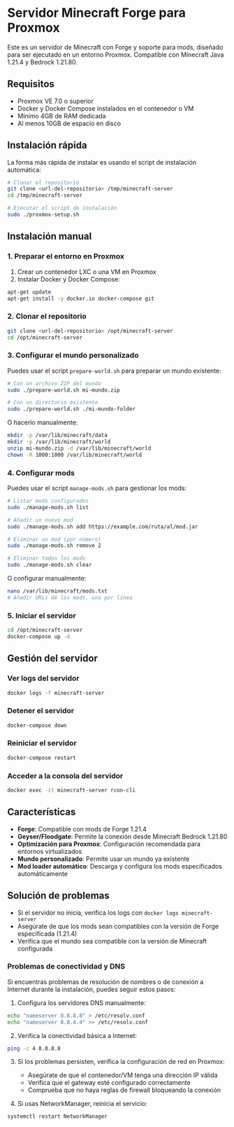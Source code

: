 # Servidor Minecraft Forge para Proxmox

Este es un servidor de Minecraft con Forge y soporte para mods, diseñado para ser ejecutado en un entorno Proxmox. Compatible con Minecraft Java 1.21.4 y Bedrock 1.21.80.

## Requisitos
- Proxmox VE 7.0 o superior
- Docker y Docker Compose instalados en el contenedor o VM
- Mínimo 4GB de RAM dedicada
- Al menos 10GB de espacio en disco

## Instalación rápida

La forma más rápida de instalar es usando el script de instalación automática:

```bash
# Clonar el repositorio
git clone <url-del-repositorio> /tmp/minecraft-server
cd /tmp/minecraft-server

# Ejecutar el script de instalación
sudo ./proxmox-setup.sh
```

## Instalación manual

### 1. Preparar el entorno en Proxmox

1. Crear un contenedor LXC o una VM en Proxmox
2. Instalar Docker y Docker Compose:

```bash
apt-get update
apt-get install -y docker.io docker-compose git
```

### 2. Clonar el repositorio

```bash
git clone <url-del-repositorio> /opt/minecraft-server
cd /opt/minecraft-server
```

### 3. Configurar el mundo personalizado

Puedes usar el script `prepare-world.sh` para preparar un mundo existente:

```bash
# Con un archivo ZIP del mundo
sudo ./prepare-world.sh mi-mundo.zip

# Con un directorio existente
sudo ./prepare-world.sh ./mi-mundo-folder
```

O hacerlo manualmente:

```bash
mkdir -p /var/lib/minecraft/data
mkdir -p /var/lib/minecraft/world
unzip mi-mundo.zip -d /var/lib/minecraft/world
chown -R 1000:1000 /var/lib/minecraft/world
```

### 4. Configurar mods

Puedes usar el script `manage-mods.sh` para gestionar los mods:

```bash
# Listar mods configurados
sudo ./manage-mods.sh list

# Añadir un nuevo mod
sudo ./manage-mods.sh add https://example.com/ruta/al/mod.jar

# Eliminar un mod (por número)
sudo ./manage-mods.sh remove 2

# Eliminar todos los mods
sudo ./manage-mods.sh clear
```

O configurar manualmente:

```bash
nano /var/lib/minecraft/mods.txt
# Añadir URLs de los mods, uno por línea
```

### 5. Iniciar el servidor

```bash
cd /opt/minecraft-server
docker-compose up -d
```

## Gestión del servidor

### Ver logs del servidor
```bash
docker logs -f minecraft-server
```

### Detener el servidor
```bash
docker-compose down
```

### Reiniciar el servidor
```bash
docker-compose restart
```

### Acceder a la consola del servidor
```bash
docker exec -it minecraft-server rcon-cli
```

## Características

- **Forge**: Compatible con mods de Forge 1.21.4
- **Geyser/Floodgate**: Permite la conexión desde Minecraft Bedrock 1.21.80
- **Optimización para Proxmox**: Configuración recomendada para entornos virtualizados
- **Mundo personalizado**: Permite usar un mundo ya existente
- **Mod loader automático**: Descarga y configura los mods especificados automáticamente

## Solución de problemas

- Si el servidor no inicia, verifica los logs con `docker logs minecraft-server`
- Asegúrate de que los mods sean compatibles con la versión de Forge especificada (1.21.4)
- Verifica que el mundo sea compatible con la versión de Minecraft configurada 

### Problemas de conectividad y DNS

Si encuentras problemas de resolución de nombres o de conexión a Internet durante la instalación, puedes seguir estos pasos:

1. Configura los servidores DNS manualmente:
```bash
echo "nameserver 8.8.8.8" > /etc/resolv.conf
echo "nameserver 8.8.4.4" >> /etc/resolv.conf
```

2. Verifica la conectividad básica a Internet:
```bash
ping -c 4 8.8.8.8
```

3. Si los problemas persisten, verifica la configuración de red en Proxmox:
   - Asegúrate de que el contenedor/VM tenga una dirección IP válida
   - Verifica que el gateway esté configurado correctamente
   - Comprueba que no haya reglas de firewall bloqueando la conexión

4. Si usas NetworkManager, reinicia el servicio:
```bash
systemctl restart NetworkManager
``` 